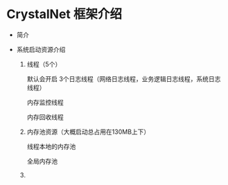 # CrystalNet 框架介绍

* 简介

* 系统启动资源介绍

  1. 线程（5个）

     默认会开启 3个日志线程（网络日志线程，业务逻辑日志线程，系统日志线程）

     内存监控线程

     内存回收线程

  2. 内存池资源（大概启动总占用在130MB上下）

     线程本地的内存池

     全局内存池

  3. 
